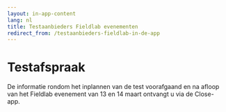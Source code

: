 ```yaml
---
layout: in-app-content
lang: nl
title: Testaanbieders Fieldlab evenementen
redirect_from: /testaanbieders-fieldlab-in-de-app
---
```

# Testafspraak 

De informatie rondom het inplannen van de test voorafgaand en na afloop van het Fieldlab evenement van 13 en 14 maart ontvangt u via de Close-app. 
